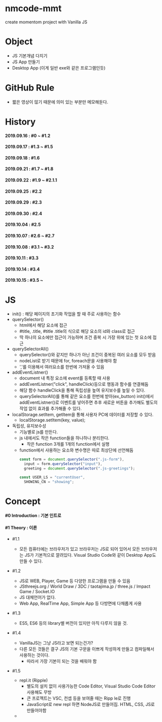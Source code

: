 # nmcode-mmt
create momentom project with Vanilla JS


# Object 
- JS 기본개념 다지기
- JS App 만들기
- Desktop App (이게 일반 exe와 같은 프로그램인듯)

# GitHub Rule
- 짧은 영상이 많기 때문에 의미 있는 부분만 메모해둔다.

# History
#### 2019.09.16 : #0 ~ #1.2
#### 2019.09.17 : #1.3 ~ #1.5
#### 2019.09.18 : #1.6
#### 2019.09.21 : #1.7 ~ #1.8
#### 2019.09.22 : #1.9 ~ #2.1.1
#### 2019.09.25 : #2.2
#### 2019.09.29 : #2.3
#### 2019.09.30 : #2.4
#### 2019.10.04 : #2.5
#### 2019.10.07 : #2.6 ~ #2.7
#### 2019.10.08 : #3.1 ~ #3.2
#### 2019.10.11 : #3.3
#### 2019.10.14 : #3.4
#### 2019.10.15 : #3.5 ~

# JS
- init() : 해당 페이지의 초기화 작업을 할 때 주로 사용하는 함수
- querySelector()
  - html에서 해당 요소에 접근
  - #title, .title, #title .title의 식으로 해당 요소의 id와 class로 접근
  - 딱 하나의 요소에만 접근이 가능하며 조건 중복 시 가장 위에 있는 첫 요소에 접근
- querySelectorAll()
  - querySelector()와 같지만 하나가 아닌 조건이 중복된 여러 요소를 모두 받음
  - nodeList로 받기 때문에 for, foreach문을 사용해야 함
  - ','를 이용해서 여러요소를 한번에 가져올 수 있음  
- addEventListner()
  - document 내 특정 요소에 event를 등록할 때 사용
  - addEventListner("click", handleClick)등으로 행동과 함수를 연결해둠
  - 해당 함수 handleClick을 통해 독립성을 높여 유지보수를 높일 수 있다.
  - querySelectorAll()를 통해 같은 요소를 한번에 받아(ex_button) init()에서 addEventListner()로 이벤트를 넣어주면 추후 새로운 버튼을 추가해도 별도의 작업 없이 효과를 추가해줄 수 있다.
- localStorage.setItem, getItem을 통해 사용자 PC에 데이터를 저장할 수 있다.
  - localStorage.setItem(key, value);
- 독립성, 유지보수성
  - 기능별로 js를 만든다.
  - js 내에서도 작은 function들을 하나하나 분리한다.
    - 작은 function 3개를 1개의 function에서 실행
  - function에서 사용하는 요소와 변수명은 따로 최상단에 선언해둠
    ```javascript
    const form = document.querySelector(".js-form"), 
      input = form.querySelector("input"),        
      greeting = document.querySelector(".js-greetings");

    const USER_LS = "currentUser",
      SHOWING_CN = "showing";
    ```
 

# Concept
#### #0 Introduction : 기본 인트로
#### #1 Theory : 이론
- #1.1
  - 모든 컴퓨터에는 브라우저가 있고 브라우저는 JS로 되어 있어서 모든 브라우저는 JS가 기본적으로 깔려있다.
    Visual Studio Code와 같이 Desktop App도 만들 수 있다.
- #1.2
  - JS로 WEB, Player, Game 등 다양한 프로그램을 만들 수 있음
  - JSthreejs.org / World Draw / 3DC / taotajima.jp / three.js / Impact Game / Socket.IO
  - JS 대체언어가 없다.
  - Web App, RealTime App, Simple App 등 다방면에 다채롭게 사용
- #1.3
  - ES5, ES6 등의 library별 버전이 있지만 아직 다루지 않을 것.
- #1.4
  - VanillaJS는 그냥 JS라고 보면 되는건가?
  - 다른 모든 것들은 결구 JS의 기본 구문을 이쁘게 작성하게 만들고 컴파일해서 사용하는 것이다.
    - 따라서 가장 기본이 되는 것을 배워야 함
- #1.5
  - repl.it (Ripple)
    - 별도의 설치 없이 사용가능한 Code Editor, Visual Studio Code Editor 사용해도 무방
    - 큰 프로젝트는 VSC, 컨셉 등을 보여줄 때는 Ripp le로 진행
    - JavaScript로 new repl 하면 NodeJS로 만들어짐. HTML, CSS, JS로 만들어야함
  - <script> 구문은 <body> tag 가장 마지막 추가
  - 모든 컴퓨터에는 JS가 깔려있다. 브라우져랑 함게 구성되어있다. → 그렇기에 강력한 언어다
- #1.6
  - Lines이 아닌 Expressions로 구분
    + Expression은 수학적으로 어떠한 식, 꼴의 뜻으로 세미폴론(;)을 붙이는 코드 단위로 생각하면 될듯
  - Variable(변수)은 Creaet, Initialize, Use(생성, 초기화, 사용) 한다. 
  - Variable 생성 및 초기화 시 let??을 씀 왜지 → #1.7
- #1.7
  - const(constant: 상수), let, var
  - var로 모든 것을 했었지만 지금은 let과 const가 생김
  
- #1.8
  - String: 끈. 끝이 있는 것. text string
  - Float: floating number 떠돌이 소숫점을 갖고 있는 숫자

- #1.9
  - camel case로 변수명 지정
    - 띄어 쓰기하는 부분을 대문자로 표현
  - Array
    - const daysOfWeek = []; 대괄호로 Array 선언
    - String, num, bool 여러 type의 데이터 넣어도 다 들어감
    
- #1.10
  - Object
    - const userInfo = {}; //Object는 중괄호로 선언
      - const userInfo = { //이런식으로 데이터 값을 넣어줌
          name: "BTS",
          age: 29,
          gender: "Male",
          isHandsome: true
        }
      - console.log(userInfo.age) //이런 식으로 원하는 값 가져옴
      - userInfo.age = 40 //이렇게 Object 값 수정 가능. Setter 와 같음
    - Array와 Object 혼용 가능
    ```javascript
        const userInfo = {
          name: "BTS",
          age: 29,
          favoriteMusic: ["벚꽃엔딩", "흔들리는꽃들속에서","6 to 9"],
          myGrade: [
            {
              subject: "반소자", 
              grade: "F"
            }, {
              subject: "현사패", 
              grade: "A0"
            }, {
              subject: "공학수학1", 
              grade: "B+"
            }]
        };
    ```
      - console.log(userInfo.myGrade[1].grade); //이런 식으로 타고타고 데이터를 불러올 수 있음  
  - error
    - unexpected identifier : 뜻밖의 식별자
    - unexpected token , : 뜻밖의 , 
    - undefined : 정의되지 않음
    - JS error는 HTML, CSS에 문제를 일으키지 않음
  
- #2.1
  - 내장함수(built-in function)
    - alert, console.log와 같은 기존에 JS에 내장되어 있는 함수
  - function 함수명(인자){함수내용}; //함수 선언
    - 인자: argument //함수에 넣어줄 변수, arg1, arg2, arg3... 여러개 선언 가능
    - 따로 type을 정해주진 않는듯. fuction sayHello(potato){console.log("Hello", potato)}
      - 이 경우에 console.log입장에서는 arg1, arg2라고 볼 수 있음. 
      ```javascript
      
        function sayHello(potato, kimchi, oil){
             console.log("Hello", potato, "My name is ", kimchi, ", age is ", oil);
        }

        sayHello("KYG", "BTS", 29) //Hello KYG My name is  BTS , age is  29
      ```
  - ~~내가 알게된 새로운 것은 console.log()에서 ','로 구분해도 알아서 띄어쓰기가 되어 출력된다는 점.. 기존에는 '+'해줬었는데.~~
    - 이것도 ES6의 경우에서만 인듯?
  - ~~또한 JS 내 String도 큰 따옴표("")로 String을 쓴다는 것.~~ --> 큰따, 작따 상관 없음

- #2.1.1
  - 백틱(`)
    - String을 이쁘게 쓰기위해 고안된 token //String 구문 안에 변수를 그대로 쓸 수 있어 별도의 ',' '+' 'space'를 쓸 필요가 
    ```javascript
      - console.log(`My Name Is ${name}, Age Is ${age}`);
    ```
  - return
    ```javascript
    const calculator = {
      plus : function(a, b){
        return a + b;
      },
      multi : function(a, b){
        return a * b;
      }
    }
    
    const plus = calculator.plus(4, 2);
    const multi = calculator.multi(4, 2);
    
    console.log(`plus: ${plus}, multi: ${multi}`); //plus: 6, multi: 8
    ```
    
- #2.2 
  - CSS에서 id로 효과줄 때 #id{내용}으로 줌
  - DOM: Document Object Module
    + html tag를 가져가서 객체로 만듦
    + JS를 통해 HTML 태그의 모든 것을 DOM객체로 만들 수 있다.
  ```javascript
  const title = document.getElementById("title"); // html 해당 id를 가진 태그의 데이터를 가져옴
  title.innerHTML = "Hi! From JS"; // title이 id인 태그의 내용을 바꿈
  ```
  
- #2.3
  - console.dir(title);을 통해서 해당 Element로 할 수 있는 것들을 알 수 있다.
    + 개발자모드 console에서 펼쳐보기
    + console.dir(document);를 통해서 document의 이벤트 확인
      + document.title = '어쩌구저쩌꾸' 등으로 모든 요소를 JS로 수정 가능
    + console.dir를 통해 해당 객체가 어떤 스크립트 이벤트들이 적용되어 있는지 확인할 수 있는듯
  - JS의 객체표기법으로 표기되어있고 해당 모든 이벤트값을 수정할 수 있음
  - document.getElementById, ByClassName, ByTagName 등으로 찾을 수 있음
    + .querySelector(""); 모든 자식들 중에 찾아라
      + "#title" id가 title인 것
      + ".title" class가 title인 것
      + 해당 값이 없으면 null을 받아옴 = undefined 같은 것

- #2.4
  - JS는 event에 반응하기위해 만들어짐(input, change, click 등)
  - 이러한 event를 중간에 가로챌 수 있다.
  ```javascript
      function handleResize(){
        console.log("I have been resized");
      }
      
      window.addEventListener("resize", handleResize); //윈도우 창 크기 변경 시 handlerResize 함수 작동
      // 이 때 handleResize가 아닌 handleResize());라고 괄호를 넣으면 윈도우 변경과 상관없이 즉시 함수가 작동함.중요
  ```
  - 해당 이벤트를 로그로 볼 수 있다.
  ```javascript
      function handleResize(event){ //윈도우창 변경 시 handleResize 함수가 작동하면서 해당 event를 console에 찍어줌
        console.log(event);
      }
      
      window.addEventListener("resize", handleResize);
  ```
  - title에 click 이벤트를 적용
  ```javascript
    const title = document.querySelector("#title");

    function handleClick(){
      title.style.color = "blue";
    }

    title.addEventListener("click", handleClick);
  ```
  
- #2.5
  - 아주 오래된 스크립트로 prompt가 있음. (현재는 거의 쓰지 않지만 작동은 함)
  - 입력 받은 text를 변수로 넣어줄 수 있지만 지금은 거의 안씀
  ```javascript
      prompt("Ask somthing"); //text를 입력할 수 있는 팝업 발생
  ``` 
  - 그냥 if, else, and, or
  
- #2.6
  - https://flatuicolors.com/   → 색깔 코드를 얻을 수 있는 페이지
  - 기본컬러를 정할 때 변수를 대문자와 언더바로 선언 const BASE_COLOR
  - init 함수를 통해 해당 페이지를 초기화함
  - addEventListener를 통해 다양한 이벤트 활용
    + addEventListener를 이용한 함수 사용 시 함수명을 handle함수명으로 하는 듯
    + "javascript dom event mdn"를 검색하여 다양한 이벤트 찾아보기
    + 이벤트의 근원을 찾고 싶으면 MDN을 항상 검색해볼 것
    + Network가 끊겼을 때 작동하는 이벤트 Offline
    ```javascript
    function handleOffline(){
      console.log("Network Offline"); //Network Offline log 찍음
    }
    
    window.addEventListener("offline", handleOffline); //네트워크 연결이 끊겼을 때 handleOffline 함수 작동
    ```
  - 2.6 JS 코드
  ```javascript
  const title = document.querySelector("#title");

  const BASE_COLOR = "rgb(52, 73, 94)"; //#34495e를 JS가 rgb로 표기해줌
  const OTHER_COLOR = "#7f8c8d";
  
  function handleClick() {
      const currentColor = title.style.color;
      if(currentColor === BASE_COLOR){
          title.style.color = OTHER_COLOR;
      }else{
          title.style.color = BASE_COLOR;
      }
  }
  
  function init() { //초기화 함수
      title.style.color = BASE_COLOR;
      title.addEventListener("mouseenter", handleClick); //event를 등록하는 방식, 다중 중복 등록이 가능
      //title.addEventListener("click", handleClick); //"click" 부분에는 다양한 동작들을 넣을 수 있음. 더블클릭, 마우스오버 등
  }
  
  init();
  ```

-#2.7
  - 해당 class 위에 마우스 커서를 두면 포인터로 바뀌도록 하는 명령
  ```css
    .btn {
      cursor: pointer;
    }
  ```
  - JS로 className을 바꾸는 것은 기존 Class를 고려하지 않고 강제로 바꾼다.
  - Element class name MDN 검색
    + ClassName을 바꾸는 것은 모든 Class를 없애고 바꾸기 때문에 ClassList의 Method를 사용해야함
    + ClossList Method에는 add, remove 등 특정 class를 제어할 수 있다.
  - classList Method: https://developer.mozilla.org/ko/docs/Web/API/Element/classList
  - 1차 if, else로 구현
    + JS
    ```javascript
        const title = document.querySelector("#title");

        const CLICKED_CLASS = "clicked";
  
        function handleClick(){
        //const currentClass = title.className;
        const hasClass = title.classList.contains(CLICKED_CLASS); //다수의 className을 갖고 있을 때, 해당 클래스의 포함유무를 true, false return
        //if (currentClass !== CLICKED_CLASS){
        if (!hasClass){
            //title.className = CLICKED_CLASS; //모든 클래스를 날리고 하나의 클래스만 남김
            title.classList.add(CLICKED_CLASS); //className에 CLICKED_CLASS 하나만 추가
        } else {
            //title.className = ""; //모든 클래스를 날림
            title.classList.remove(CLICKED_CLASS); //CLICKED_CLASS 하나만 지움
        }
    }
    
    function init() { //초기화 함수
        title.addEventListener("click", handleClick); //event를 등록하는 방식, 다중 중복 등록이 가능
        //title.addEventListener("click", handleClick); //"click" 부분에는 다양한 동작들을 넣을 수 있음. 더블클릭, 마우스오버 등
    }
    
    init();
    ```
    + CSS
    ```CSS
      body{
        background-color: #ecf0f1;
      }
      
      .btn {
          cursor: pointer;
      }
      
      h1{
          color: #34495e;
      }
      
      .clicked{
          color: #3498db;
      }
    ```
    + HTML
    ```html
      <!DOCTYPE html>
      <html>
        <head>
          <title>Something</title>
          <link rel="stylesheet" href="index.css" />
        </head>
        <body>
          <h1 id="title" class="btn">This work!</h1>
          <script src="index.js"></script>
        </body>
      </html>
    ```
  - 위 작업을 title.classList.toggle 하나로 해결 가능
    ```javascript
       //hasClass로 true, false를 return 받아 if, else로 구현
       function handleClick(){
           const hasClass = title.classList.contains(CLICKED_CLASS);
           if (!hasClass){
               title.classList.add(CLICKED_CLASS); //className에 CLICKED_CLASS 하나만 추가
           } else {
               title.classList.remove(CLICKED_CLASS); //CLICKED_CLASS 하나만 지움
           }
       }
       
       //toggle로 구현
       function handleClick(){
          title.classList.toggle(CLICKED_CLASS);
       }
    ```
    
-#3.1 (제작)
  - F12 개발자모드 콘솔에서 date 확인
    ```javascript
      const date = new Date() //undefined > 선언
      date //Tue Oct 08 2019 09:34:43 GMT+0900 (한국 표준시) > 해당 date 정보 표기
      date.getDay() //2 > new Date() 기준 요일인 화요일을 숫자로 표기 (1부터 월요일)
      date.getDate() //8 > new Date() 기준 날짜 표기
      date.getHours() // 9 > new Date() 기준 시간 표기
      date.getMinutes() // 34 > new Date() 기준 분 표기
    ```
    - 다시 date를 초기화시키는 방법을 모르겠음
  - 모든 것은 나눠서 한다. function init(){} init();을 먼저 해놓고 필요한 const를 정의하고 필요한 function을 정의하고 init()에 넣고
  ```javascript
        const clockContainer = document.querySelector(".js-clock"), //document의 자식에서 찾음, ','로 2개의 constant를 정의
          clockTitle = clockContainer.querySelector("h1"); //clockContainer의 자식에서 찾음(div 하위)
      
        function getTime(){
            const date = new Date();
            const minutes = date.getMinutes();
            const hours = date.getHours();
            const seconds = date.getSeconds();
            clockTitle.innerText = `${hours}:${minutes}:${seconds}`; // Date객체에서 시분초를 불러와 clockTitle h1에 넣어준다.
        }
        
        function init(){
            getTime(); // init 함수를 통해 페이지 초기화 시 getTime 함수를 실행한다.
        }
        
        init();
  ```
  
-#3.2
  - setInterval(fn, time);
    - 특정 함수 fn을 정해진 시간 time마다 반복 시키는 함수, 굉장히 간단하고 편리함
    - 해당 함수를 통해 getTime을 1초마다 실행시킴
  - 시분초가 10보다 작을 때 0~9로 뜨기 때문에 앞에 0을 붙여 00~09로 뜨게 해줘야함
    - ternary operatioin(삼항연산자)을 이용하여 추가
  ```javascript
    const clockContainer = document.querySelector(".js-clock"), //document의 자식에서 찾음, ','로 2개의 constant를 정의
    clockTitle = clockContainer.querySelector("h1"); //clockContainer의 자식에서 찾음(div 하위)

    function getTime(){
        const date = new Date();
        const minutes = date.getMinutes();
        const hours = date.getHours();
        const seconds = date.getSeconds();
        clockTitle.innerText = `${hours < 10 ? `0${hours}` : hours}:${
                                  minutes < 10 ? `0${minutes}` : minutes}:${
                                  seconds < 10 ? `0${seconds}` : seconds}`; // Date객체에서 시분초를 불러와 clockTitle h1에 넣어준다.
                                                                            //ternary operator(삼항연산자)를 활용하여 10보다 작을 때 앞에 0을 넣어줌
    }
    
    function init(){
        getTime(); // init 함수를 통해 페이지 초기화 시 getTime 함수를 실행한다.
        setInterval(getTime, 1000);
    }
    
    init();
  ```

-#3.3
  - localStorage에 데이터를 저장하여 웹에서 뿌릴 수 있도록 한다.
  - 개발자모드>Application>왼쪽 하단부 Storage에 Local Storage를 비롯한 다양한 저장소들이 있다.
    + 이를 통해 데이터를 저장할 수 있고, 이는 새로고침을 해도 사라지지 않고 저장되어 있다.
    ```javascript
      localStorage.setItem("nico", false) //Key, Value 저장 가능
      localStorage.getItem("nico") // false 출력, 개발자>Appl>local Stor 가서 데이터 값 바꾸면 바뀜
    ```
  - greetings(인사말) js를 생성하여 localStorage에 저장되어 있는 이름을 뿌려준다.
    - localStorage 안에 currentUser 데이터가 있으면 loadName()을 통해 paintGreeting()을 실행하여 인사말 출력
    ```javascript
    //gretting.js
    const form = document.querySelector(".js-form"), //querySelector class, id, tag 등으로 element 값 가져옴. 조건 중복 가능.
    input = form.querySelector("input"),         //단, 가장 첫번째의 1개의 요소만 가져옴.
    greeting = document.querySelector(".js-greetings");

    const USER_LS = "currentUser",
        SHOWING_CN = "showing";
    
    function paintGreeting(text) {
        form.classList.remove(SHOWING_CN);
        greeting.classList.add(SHOWING_CN);
        greeting.innerHTML = `Hello ${text}`;
    }
    
    function loadName() {
        const currentUser = localStorage.getItem(USER_LS);
        if (currentUser === null) {
    
        } else {
            paintGreeting(currentUser);
        }
    }
    
    function init() {
        loadName();
    }
    
    init();
    ```
      
-#3.4
  - form submit Default 값으로 인해 Enter 클릭 시 해당 form value 값들을 어디론가 보내려고 함
    - 별도의 설정이 없을 시 새로고침되며 다 사라짐
  - localStorage에 데이터 없으면 입력 폼 제공, 있으면 화면에 뿌려주기
    - 화면에 뿌리면서 입력폼 숨기기
    - 데이터 없을 시 입력폼 보이기
      - 데이터 입력 후 Enter key 입력 시
        - 입력폼 숨기면서 화면에 메시지 뿌리기
        - 입력 데이터 localStorage에 저장하기
    ```javascript
    const form = document.querySelector(".js-form"), //querySelector class, id, tag 등으로 element 값 가져옴. 조건 중복 가능.
    input = form.querySelector("input"),         //단, 가장 첫번째의 1개의 요소만 가져옴.
    greeting = document.querySelector(".js-greetings");

    const USER_LS = "currentUser",
        SHOWING_CN = "showing";
    
    function saveName(text) {//6. localStorage에 데이터 저장
        localStorage.setItem(USER_LS, text);
    }
    
    function handleSubmit(event) {//5. 입력 데이터 처리
        //Enter key 입력 시 form 데이터 보내고 새로고침 되는 것 막기
        event.preventDefault();
        const currentValue = input.value;//입력 값 변수 저장
        paintGreeting(currentValue);//3.으로 데이터 넘겨서 화면에 뿌리기
        saveName(currentValue);//데이터 local에 저장
    }
    
    function askForName() {//4. 데이터 없을 시 입력 폼 제공
        form.classList.add(SHOWING_CN);//입력 폼 보이기
        //Enter key 입력 시(submit) 이벤트 발생
        form.addEventListener("submit", handleSubmit);
    }
    
    function paintGreeting(text) {//3. 입력한 데이터를 화면에 띄우는 기능
        form.classList.remove(SHOWING_CN);//입력 폼 숨기기
        greeting.classList.add(SHOWING_CN);//<h4> 보이기
        greeting.innerHTML = `Hello ${text}`;//<h4> 텍스트 추가
    }
    
    function loadName() {//2. gretting.js의 실질적인 function
        const currentUser = localStorage.getItem(USER_LS);
        if (currentUser === null) {
            //localStorage에 USER_LS(=currentUser) 데이터가 없으면
            askForName(); 
        } else {
            //localStorage에 USER_LS(=currentUser) 데이터가 있으면
            paintGreeting(currentUser);
        }
    }
    
    function init() {//1. 페이지 초기화
        loadName();
    }
    
    init();
    ```
    
-#3.5    
  - To Do List
    - text box를 제공하고 내용 입력 후 Enter key 누르면 local Storage에 저장하면서 화면에 리스트로 뿌려주기
      + init() 초기화 및 메인 함수 실행
      + loadToDos 메인함수, local Storage에 데이터가 있으면 화면에 뿌려줌
      + handleSubmit Submit 시 작동
      + paintToDo 화면에 뿌려줌
    ```javascript
    //to do list를 구현할 요소에 접근 변수를 선언
    //다른 gretting.js 변수들과 변수명이 같기 때문에 바꿔줌(충돌 방지)
    const toDoForm = document.querySelector(".js-toDoForm"),
        toDoInput = toDoForm.querySelector("input"),
        toDoList = document.querySelector(".js-toDoList");
    
    const TODOS_LS = "toDos"; //To Dos Local Storage
    
    function paintToDo(text) {//4. 화면에 뿌혀줌
        const li = document.createElement("li");//li 생성
        const delBtn = document.createElement("button");//삭제 버튼 생성
        delBtn.innerHTML="❌";//버튼 이모지 추가
        const span = document.createElement("span");//span 추가
        span.innerText = text;//span에 text 추가
        li.appendChild(delBtn);//li에 delBtn 추가
        li.appendChild(span);//li에 span 추가
        toDoList.appendChild(li);//ul에 li 추가
    
    }
    
    function handleSubmit(event) {//3. enter key 입력 시 화면에 뿌려줌
        event.preventDefault();
        const currentValue = toDoInput.value;
        paintToDo(currentValue);
        toDoInput.value = "";
    }
    
    function loadToDos(){//2. Todo List를 가져오는 함수
        const toDos = localStorage.getItem(TODOS_LS);
        if (toDos !== null){
        }
    }
    
    function init() {//1. init 함수, Form submit enter-key event 막기
        loadToDos();
        toDoForm.addEventListener("submit", handleSubmit);
    }
    
    init();
    ```
    - createElement로 <tag>를 생성하고 appendChild로 자식 요소로 추가한다.
  
-#3.6
